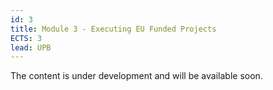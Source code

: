 ```yaml
---
id: 3
title: Module 3 - Executing EU Funded Projects
ECTS: 3
lead: UPB
---
```


The content is under development and will be available soon.